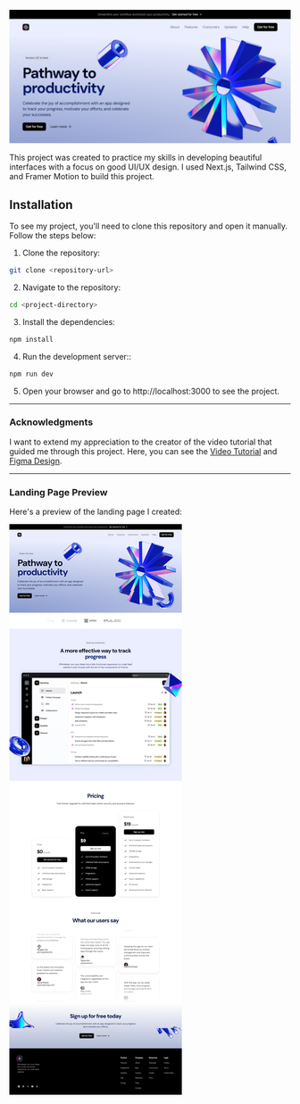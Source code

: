 ![alt text](image-2.png)

This project was created to practice my skills in developing beautiful interfaces with a focus on good UI/UX design. I used Next.js, Tailwind CSS, and Framer Motion to build this project.

## Installation

To see my project, you'll need to clone this repository and open it manually. Follow the steps below:

1. Clone the repository:
```bash
git clone <repository-url>

```
2. Navigate to the repository:
```bash
cd <project-directory>
```

3. Install the dependencies:
```bash
npm install
```

4. Run the development server::
```bash
npm run dev
```

5. Open your browser and go to http://localhost:3000 to see the project.

<hr>

### Acknowledgments

I want to extend my appreciation to the creator of the video tutorial that guided me through this project. Here, you can see the
[Video Tutorial](https://www.youtube.com/watch?v=7hi5zwO75yc)  and 
[Figma Design](https://www.figma.com/design/mM6yPn9XZPLf4vXOkQwskl/SaaS-Website-UI-Kit-%E2%80%94-Framer-Website-Kit-(Community)?node-id=14-576&t=HIAA4aQijKXQSuaK-0).

<hr>


### Landing Page Preview
Here's a preview of the landing page I created:

![alt text](image.png)